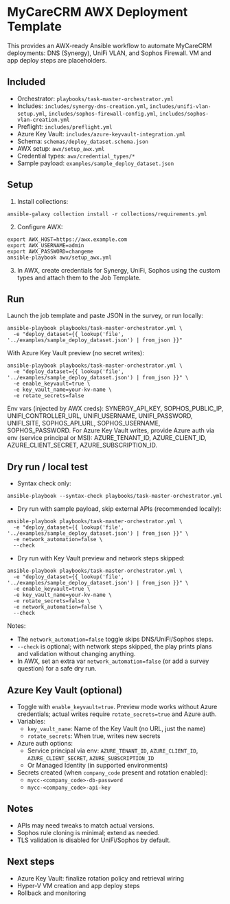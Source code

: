 # MyCareCRM AWX Deployment Template

This provides an AWX-ready Ansible workflow to automate MyCareCRM deployments: DNS (Synergy), UniFi VLAN, and Sophos Firewall. VM and app deploy steps are placeholders.

## Included
- Orchestrator: `playbooks/task-master-orchestrator.yml`
- Includes: `includes/synergy-dns-creation.yml`, `includes/unifi-vlan-setup.yml`, `includes/sophos-firewall-config.yml`, `includes/sophos-vlan-creation.yml`
- Preflight: `includes/preflight.yml`
- Azure Key Vault: `includes/azure-keyvault-integration.yml`
- Schema: `schemas/deploy_dataset.schema.json`
- AWX setup: `awx/setup_awx.yml`
- Credential types: `awx/credential_types/*`
- Sample payload: `examples/sample_deploy_dataset.json`

## Setup
1) Install collections:
```
ansible-galaxy collection install -r collections/requirements.yml
```
2) Configure AWX:
```
export AWX_HOST=https://awx.example.com
export AWX_USERNAME=admin
export AWX_PASSWORD=changeme
ansible-playbook awx/setup_awx.yml
```
3) In AWX, create credentials for Synergy, UniFi, Sophos using the custom types and attach them to the Job Template.

## Run
Launch the job template and paste JSON in the survey, or run locally:
```
ansible-playbook playbooks/task-master-orchestrator.yml \
  -e "deploy_dataset={{ lookup('file', '../examples/sample_deploy_dataset.json') | from_json }}"
```

With Azure Key Vault preview (no secret writes):
```
ansible-playbook playbooks/task-master-orchestrator.yml \
  -e "deploy_dataset={{ lookup('file', '../examples/sample_deploy_dataset.json') | from_json }}" \
  -e enable_keyvault=true \
  -e key_vault_name=your-kv-name \
  -e rotate_secrets=false
```

Env vars (injected by AWX creds): SYNERGY_API_KEY, SOPHOS_PUBLIC_IP, UNIFI_CONTROLLER_URL, UNIFI_USERNAME, UNIFI_PASSWORD, UNIFI_SITE, SOPHOS_API_URL, SOPHOS_USERNAME, SOPHOS_PASSWORD. For Azure Key Vault writes, provide Azure auth via env (service principal or MSI): AZURE_TENANT_ID, AZURE_CLIENT_ID, AZURE_CLIENT_SECRET, AZURE_SUBSCRIPTION_ID.

## Dry run / local test
- Syntax check only:
```
ansible-playbook --syntax-check playbooks/task-master-orchestrator.yml
```
- Dry run with sample payload, skip external APIs (recommended locally):
```
ansible-playbook playbooks/task-master-orchestrator.yml \
  -e "deploy_dataset={{ lookup('file', '../examples/sample_deploy_dataset.json') | from_json }}" \
  -e network_automation=false \
  --check
```

- Dry run with Key Vault preview and network steps skipped:
```
ansible-playbook playbooks/task-master-orchestrator.yml \
  -e "deploy_dataset={{ lookup('file', '../examples/sample_deploy_dataset.json') | from_json }}" \
  -e enable_keyvault=true \
  -e key_vault_name=your-kv-name \
  -e rotate_secrets=false \
  -e network_automation=false \
  --check
```
Notes:
- The `network_automation=false` toggle skips DNS/UniFi/Sophos steps.
- `--check` is optional; with network steps skipped, the play prints plans and validation without changing anything.
- In AWX, set an extra var `network_automation=false` (or add a survey question) for a safe dry run.

## Azure Key Vault (optional)
- Toggle with `enable_keyvault=true`. Preview mode works without Azure credentials; actual writes require `rotate_secrets=true` and Azure auth.
- Variables:
  - `key_vault_name`: Name of the Key Vault (no URL, just the name)
  - `rotate_secrets`: When true, writes new secrets
- Azure auth options:
  - Service principal via env: `AZURE_TENANT_ID`, `AZURE_CLIENT_ID`, `AZURE_CLIENT_SECRET`, `AZURE_SUBSCRIPTION_ID`
  - Or Managed Identity (in supported environments)
- Secrets created (when `company_code` present and rotation enabled):
  - `mycc-<company_code>-db-password`
  - `mycc-<company_code>-api-key`

## Notes
- APIs may need tweaks to match actual versions.
- Sophos rule cloning is minimal; extend as needed.
- TLS validation is disabled for UniFi/Sophos by default.

## Next steps
- Azure Key Vault: finalize rotation policy and retrieval wiring
- Hyper‑V VM creation and app deploy steps
- Rollback and monitoring